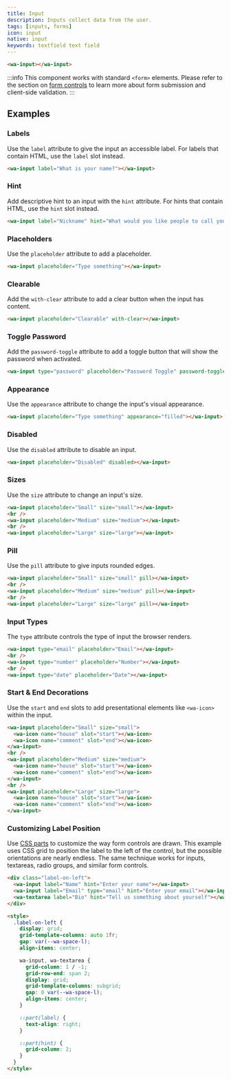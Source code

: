 ```yaml
---
title: Input
description: Inputs collect data from the user.
tags: [inputs, forms]
icon: input
native: input
keywords: textfield text field
---
```


```html {.example}
<wa-input></wa-input>
```

:::info
This component works with standard `<form>` elements. Please refer to the section on [form controls](/docs/form-controls) to learn more about form submission and client-side validation.
:::

## Examples

### Labels

Use the `label` attribute to give the input an accessible label. For labels that contain HTML, use the `label` slot instead.

```html {.example}
<wa-input label="What is your name?"></wa-input>
```

### Hint

Add descriptive hint to an input with the `hint` attribute. For hints that contain HTML, use the `hint` slot instead.

```html {.example}
<wa-input label="Nickname" hint="What would you like people to call you?"></wa-input>
```

### Placeholders

Use the `placeholder` attribute to add a placeholder.

```html {.example}
<wa-input placeholder="Type something"></wa-input>
```

### Clearable

Add the `with-clear` attribute to add a clear button when the input has content.

```html {.example}
<wa-input placeholder="Clearable" with-clear></wa-input>
```

### Toggle Password

Add the `password-toggle` attribute to add a toggle button that will show the password when activated.

```html {.example}
<wa-input type="password" placeholder="Password Toggle" password-toggle></wa-input>
```

### Appearance

Use the `appearance` attribute to change the input's visual appearance.

```html {.example}
<wa-input placeholder="Type something" appearance="filled"></wa-input>
```

### Disabled

Use the `disabled` attribute to disable an input.

```html {.example}
<wa-input placeholder="Disabled" disabled></wa-input>
```

### Sizes

Use the `size` attribute to change an input's size.

```html {.example}
<wa-input placeholder="Small" size="small"></wa-input>
<br />
<wa-input placeholder="Medium" size="medium"></wa-input>
<br />
<wa-input placeholder="Large" size="large"></wa-input>
```

### Pill

Use the `pill` attribute to give inputs rounded edges.

```html {.example}
<wa-input placeholder="Small" size="small" pill></wa-input>
<br />
<wa-input placeholder="Medium" size="medium" pill></wa-input>
<br />
<wa-input placeholder="Large" size="large" pill></wa-input>
```

### Input Types

The `type` attribute controls the type of input the browser renders.

```html {.example}
<wa-input type="email" placeholder="Email"></wa-input>
<br />
<wa-input type="number" placeholder="Number"></wa-input>
<br />
<wa-input type="date" placeholder="Date"></wa-input>
```

### Start & End Decorations

Use the `start` and `end` slots to add presentational elements like `<wa-icon>` within the input.

```html {.example}
<wa-input placeholder="Small" size="small">
  <wa-icon name="house" slot="start"></wa-icon>
  <wa-icon name="comment" slot="end"></wa-icon>
</wa-input>
<br />
<wa-input placeholder="Medium" size="medium">
  <wa-icon name="house" slot="start"></wa-icon>
  <wa-icon name="comment" slot="end"></wa-icon>
</wa-input>
<br />
<wa-input placeholder="Large" size="large">
  <wa-icon name="house" slot="start"></wa-icon>
  <wa-icon name="comment" slot="end"></wa-icon>
</wa-input>
```

### Customizing Label Position

Use [CSS parts](#css-parts) to customize the way form controls are drawn. This example uses CSS grid to position the label to the left of the control, but the possible orientations are nearly endless. The same technique works for inputs, textareas, radio groups, and similar form controls.

```html {.example}
<div class="label-on-left">
  <wa-input label="Name" hint="Enter your name"></wa-input>
  <wa-input label="Email" type="email" hint="Enter your email"></wa-input>
  <wa-textarea label="Bio" hint="Tell us something about yourself"></wa-textarea>
</div>

<style>
  .label-on-left {
    display: grid;
    grid-template-columns: auto 1fr;
    gap: var(--wa-space-l);
    align-items: center;

    wa-input, wa-textarea {
      grid-column: 1 / -1;
      grid-row-end: span 2;
      display: grid;
      grid-template-columns: subgrid;
      gap: 0 var(--wa-space-l);
      align-items: center;
    }

    ::part(label) {
      text-align: right;
    }

    ::part(hint) {
      grid-column: 2;
    }
  }
</style>
```
